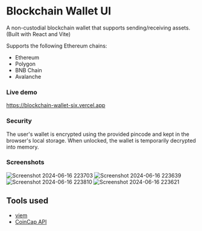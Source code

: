 # Blockchain Wallet UI

A non-custodial blockchain wallet that supports sending/receiving assets. (Built with React and Vite)

Supports the following Ethereum chains:
- Ethereum
- Polygon
- BNB Chain
- Avalanche

### Live demo

https://blockchain-wallet-six.vercel.app

### Security

The user's wallet is encrypted using the provided pincode and kept in the browser's local storage. When unlocked, the wallet is temporarily decrypted into memory.

### Screenshots

![Screenshot 2024-06-16 223703](https://github.com/davidzwfu/blockchain-wallet-ui/assets/69821833/db650a4d-3c4a-4fc3-8f13-1db1965451d5)
![Screenshot 2024-06-16 223639](https://github.com/davidzwfu/blockchain-wallet-ui/assets/69821833/8c8a512c-068c-4cfc-a411-2dee0b0e98d1)
![Screenshot 2024-06-16 223810](https://github.com/davidzwfu/blockchain-wallet-ui/assets/69821833/a8aa91cc-6da2-4d25-b579-db2fef3f166b)
![Screenshot 2024-06-16 223621](https://github.com/davidzwfu/blockchain-wallet-ui/assets/69821833/2a03ea6f-e4b0-46a0-b727-d39bb2ffda11)

## Tools used

- [viem](https://viem.sh/)
- [CoinCap API](https://docs.coincap.io)
